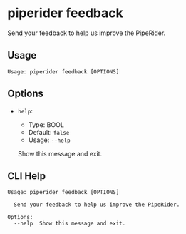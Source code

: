 
# piperider feedback
Send your feedback to help us improve the PipeRider.
## Usage
```
Usage: piperider feedback [OPTIONS]
```
## Options
* `help`: 
  * Type: BOOL 
  * Default: `false`
  * Usage: `--help`

  Show this message and exit.


## CLI Help
```
Usage: piperider feedback [OPTIONS]

  Send your feedback to help us improve the PipeRider.

Options:
  --help  Show this message and exit.
```
